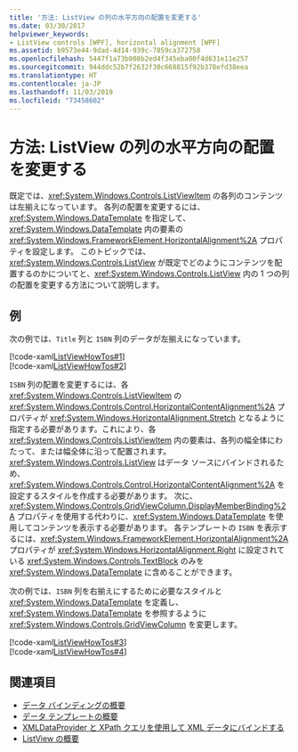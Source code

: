 ```yaml
---
title: '方法: ListView の列の水平方向の配置を変更する'
ms.date: 03/30/2017
helpviewer_keywords:
- ListView controls [WPF], horizontal alignment [WPF]
ms.assetid: b9573e44-9dad-4d14-939c-7859ca372758
ms.openlocfilehash: 5447f1a73b008b2ed4f345eba00f4d631e11e257
ms.sourcegitcommit: 944ddc52b7f2632f30c668815f92b378efd38eea
ms.translationtype: HT
ms.contentlocale: ja-JP
ms.lasthandoff: 11/03/2019
ms.locfileid: "73458602"
---
```

# <a name="how-to-change-the-horizontal-alignment-of-a-column-in-a-listview"></a>方法: ListView の列の水平方向の配置を変更する
既定では、<xref:System.Windows.Controls.ListViewItem> の各列のコンテンツは左揃えになっています。 各列の配置を変更するには、<xref:System.Windows.DataTemplate> を指定して、<xref:System.Windows.DataTemplate> 内の要素の <xref:System.Windows.FrameworkElement.HorizontalAlignment%2A> プロパティを設定します。 このトピックでは、<xref:System.Windows.Controls.ListView> が既定でどのようにコンテンツを配置するのかについてと、<xref:System.Windows.Controls.ListView> 内の 1 つの列の配置を変更する方法について説明します。  
  
## <a name="example"></a>例  
 次の例では、`Title` 列と `ISBN` 列のデータが左揃えになっています。  
  
 [!code-xaml[ListViewHowTos#1](~/samples/snippets/csharp/VS_Snippets_Wpf/ListViewHowTos/CSharp/Window1.xaml#1)]  
[!code-xaml[ListViewHowTos#2](~/samples/snippets/csharp/VS_Snippets_Wpf/ListViewHowTos/CSharp/Window1.xaml#2)]  
  
 `ISBN` 列の配置を変更するには、各 <xref:System.Windows.Controls.ListViewItem> の <xref:System.Windows.Controls.Control.HorizontalContentAlignment%2A> プロパティが <xref:System.Windows.HorizontalAlignment.Stretch> となるように指定する必要があります。これにより、各 <xref:System.Windows.Controls.ListViewItem> 内の要素は、各列の幅全体にわたって、または幅全体に沿って配置されます。 <xref:System.Windows.Controls.ListView> はデータ ソースにバインドされるため、<xref:System.Windows.Controls.Control.HorizontalContentAlignment%2A> を設定するスタイルを作成する必要があります。 次に、<xref:System.Windows.Controls.GridViewColumn.DisplayMemberBinding%2A> プロパティを使用する代わりに、<xref:System.Windows.DataTemplate> を使用してコンテンツを表示する必要があります。 各テンプレートの `ISBN` を表示するには、<xref:System.Windows.FrameworkElement.HorizontalAlignment%2A> プロパティが <xref:System.Windows.HorizontalAlignment.Right> に設定されている <xref:System.Windows.Controls.TextBlock> のみを <xref:System.Windows.DataTemplate> に含めることができます。  
  
 次の例では、`ISBN` 列を右揃えにするために必要なスタイルと <xref:System.Windows.DataTemplate> を定義し、<xref:System.Windows.DataTemplate> を参照するように <xref:System.Windows.Controls.GridViewColumn> を変更します。  
  
 [!code-xaml[ListViewHowTos#3](~/samples/snippets/csharp/VS_Snippets_Wpf/ListViewHowTos/CSharp/Window1.xaml#3)]  
[!code-xaml[ListViewHowTos#4](~/samples/snippets/csharp/VS_Snippets_Wpf/ListViewHowTos/CSharp/Window1.xaml#4)]  
  
## <a name="see-also"></a>関連項目

- [データ バインディングの概要](../../../desktop-wpf/data/data-binding-overview.md)
- [データ テンプレートの概要](../data/data-templating-overview.md)
- [XMLDataProvider と XPath クエリを使用して XML データにバインドする](../data/how-to-bind-to-xml-data-using-an-xmldataprovider-and-xpath-queries.md)
- [ListView の概要](listview-overview.md)
